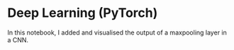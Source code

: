# Deep Learning (PyTorch)

In this notebook, I added and visualised the output of a maxpooling layer in a CNN. 
